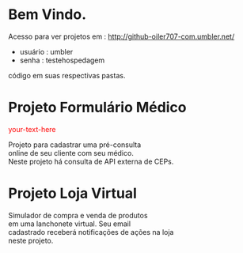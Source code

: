 Bem Vindo.
============================================================================
Acesso para ver projetos em : http://github-oiler707-com.umbler.net/  
* usuário : umbler         
* senha   : testehospedagem

código em suas respectivas pastas.

Projeto Formulário Médico
============================================================================
<div style="color: red"> your-text-here </div>  

Projeto para cadastrar uma pré-consulta  
online de seu cliente com seu médico.    
Neste projeto há consulta de API externa 
de CEPs.  

Projeto Loja Virtual
============================================================================
Simulador de compra e venda de  produtos  
em uma lanchonete virtual. Seu email  
cadastrado receberá notificações de ações na loja  
neste projeto.








